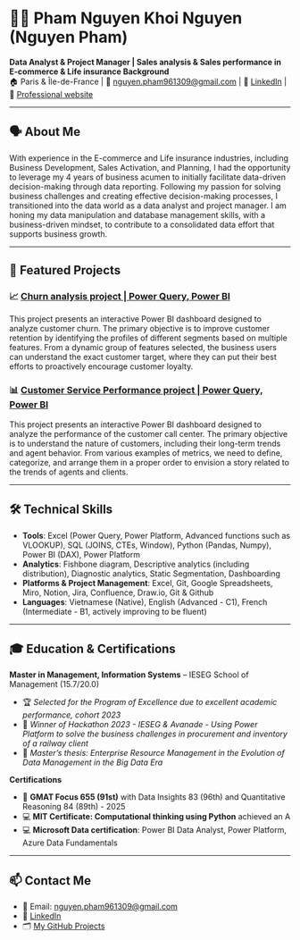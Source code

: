 # 👩‍💻 Pham Nguyen Khoi Nguyen (Nguyen Pham)

**Data Analyst & Project Manager | Sales analysis & Sales performance in E-commerce & Life insurance Background**  
🏠 Paris & Île-de-France | 📧 nguyen.pham961309@gmail.com | 💼 [LinkedIn](https://www.linkedin.com/in/khoinguyenpham/) | 🔗 [Professional website](https://nguyenphamdp1309.com/)

---

## 🗣️ About Me

With experience in the E-commerce and Life insurance industries, including Business Development, Sales Activation, and Planning, I had the opportunity to leverage my 4 years of business acumen to initially facilitate data-driven decision-making through data reporting. Following my passion for solving business challenges and creating effective decision-making processes, I transitioned into the data world as a data analyst and project manager. I am honing my data manipulation and database management skills, with a business-driven mindset, to contribute to a consolidated data effort that supports business growth.     

---

## 🚀 Featured Projects

### 📈 [Churn analysis project | Power Query, Power BI](https://github.com/NguyenPham1309/Power-BI_Churn-analysis-project)

This project presents an interactive Power BI dashboard designed to analyze customer churn. The primary objective is to improve customer retention by identifying the profiles of different segments based on multiple features. From a dynamic group of features selected, the business users can understand the exact customer target, where they can put their best efforts to proactively encourage customer loyalty.

### 📊 [Customer Service Performance project | Power Query, Power BI](https://github.com/NguyenPham1309/Power-BI_Customer-Service-Performance)

This project presents an interactive Power BI dashboard designed to analyze the performance of the customer call center. The primary objective is to understand the nature of customers, including their long-term trends and agent behavior. From various examples of metrics, we need to define, categorize, and arrange them in a proper order to envision a story related to the trends of agents and clients.

---

## 🛠️ Technical Skills

- **Tools**: Excel (Power Query, Power Platform, Advanced functions such as VLOOKUP), SQL (JOINS, CTEs, Window), Python (Pandas, Numpy), Power BI (DAX), Power Platform  
- **Analytics**: Fishbone diagram, Descriptive analytics (including distribution), Diagnostic analytics, Static Segmentation, Dashboarding  
- **Platforms & Project Management**: Excel, Git, Google Spreadsheets, Miro, Notion, Jira, Confluence, Draw.io, Git & Github
- **Languages**: Vietnamese (Native), English (Advanced - C1), French (Intermediate - B1, actively improving to be fluent)

---

## 🎓 Education & Certifications

**Master in Management, Information Systems** – IESEG School of Management (15.7/20.0)

- 🏆 *Selected for the Program of Excellence due to excellent academic performance, cohort 2023*
- 🥇 *Winner of Hackathon 2023 - IESEG & Avanade - Using Power Platform to solve the business challenges in procurement and inventory of a railway client*
- 🔬 *Master’s thesis: Enterprise Resource Management in the Evolution of Data Management in the Big Data Era* 

**Certifications**

- 🧠 **GMAT Focus 655 (91st)** with Data Insights 83 (96th) and Quantitative Reasoning 84 (89th) - 2025
- 💻 **MIT Certificate: Computational thinking using Python** achieved an A
- 💻 **Microsoft Data certification**: Power BI Data Analyst, Power Platform, Azure Data Fundamentals

---

## 📫 Contact Me

- 📧 Email: nguyen.pham961309@gmail.com 
- 💼 [LinkedIn](https://www.linkedin.com/in/khoinguyenpham/)
- 🗂️ [My GitHub Projects](https://github.com/NguyenPham1309?tab=repositories)
